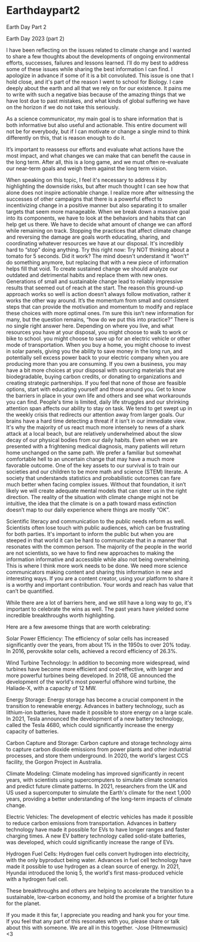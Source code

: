 # Earthdaypart2
Earth Day Part 2

Earth Day 2023 (part 2)

I have been reflecting on the issues related to climate change and I wanted to share a few thoughts about the developments of ongoing environmental efforts, successes, failures and lessons learned.
I’ll do my best to address some of these issues while sharing the best information I can find. I apologize in advance if some of it is a bit convoluted.
This issue is one that I hold close, and it's part of the reason I went to school for Biology. I care deeply about the earth and all that we rely on for our existence. It pains me to write with such a negative bias because of the amazing things that we have lost due to past mistakes, and what kinds of global suffering we have on the horizon if we do not take this seriously.


As a science communicator, my main goal is to share information that is both informative but also useful and actionable. This entire document will not be for everybody, but if I can motivate or change a single mind to think differently on this, that is reason enough to do it.


It’s important to reassess our efforts and evaluate what actions have the most impact, and what changes we can make that can benefit the cause in the long term. After all, this is a long game, and we must often re-evaluate our near-term goals and weigh them against the long term vision.

When speaking on this topic, I feel it's necessary to address it by highlighting the downside risks, but after much thought I can see how that alone does not inspire actionable change. 
I realize more after witnessing the successes of other campaigns that there is a powerful effect to incentivizing change in a positive manner but also separating it to smaller targets that seem more manageable.
When we break down a massive goal into its components, we have to look at the behaviors and habits that can help get us there. We have to decide what amount of change we can afford while remaining on track. Stopping the practices that affect climate change and reversing the damage are goals worth educating, sharing, and coordinating whatever resources we have at our disposal. 
It's incredibly hard to “stop” doing anything. Try this right now:
Try NOT thinking about a tomato for 5 seconds. Did it work?
The mind doesn't understand it “won’t” do something anymore, but replacing that with a new piece of information helps fill that void. To create sustained change we should analyze our outdated and detrimental habits and replace them with new ones.
Generations of small and sustainable change lead to reliably impressive results that seemed out of reach at the start. 
The reason this ground-up approach works so well is action doesn’t always follow motivation, rather it works the other way around. It’s the momentum from small and consistent steps that can provide the motivation and momentum to modify and replace these choices with more optimal ones. 
I’m sure this isn’t new information for many, but the question remains, “how do we put this into practice?”
There is no single right answer here. 
Depending on where you live, and what resources you have at your disposal, you might choose to walk to work or bike to school. you might choose to save up for an electric vehicle or other mode of transportation. When you buy a home, you might choose to invest in solar panels, giving you the ability to save money in the long run, and potentially sell excess power back to your electric company when you are producing more than you are consuming.
If you own a business, you may have a bit more choices at your disposal with sourcing materials that are biodegradable, buying carbon credits, or donating to organizations and creating strategic partnerships. If you feel that none of those are feasible options, start with educating yourself and those around you. Get to know the barriers in place in your own life and others and see what workarounds you can find.
People's time is limited, daily life struggles and our shrinking attention span affects our ability to stay on task. We tend  to get swept up in the weekly crisis that redirects our attention away from larger goals.
Our brains have a hard time detecting a threat if it isn’t in our immediate view. It's why the majority of us react much more intensely to news of a shark attack at a local beach, but are relatively underwhelmed about the slow decay of our physical bodies from our daily habits. Even when we are presented with a frightening medical diagnosis, many patients will return home unchanged on the same path.
We prefer a familiar but somewhat comfortable hell to an uncertain change that may have a much more favorable outcome.
One of the key assets to our survival is to train our societies and our children to be more math and science (STEM) literate. A society that understands statistics and probabilistic outcomes can fare much better when facing complex issues. Without that foundation, it isn’t likely we will create adequate mental models that can steer us in the right direction. The reality of the situation with climate change might not be intuitive, the idea that the climate is on a path toward mass extinction doesn’t map to our daily experience where things are mostly “OK”. 

Scientific literacy and communication to the public needs reform as well. Scientists often lose touch with public audiences, which can be frustrating for both parties. It's important to inform the public but when you are steeped in that world it can be hard to communicate that in a manner that resonates with the common person. The majority of the people in the world are not scientists, so we have to find new approaches to making the information informative and accessible while also not being overwhelming. This is where I think more work needs to be done. We need more science communicators making content and sharing this information in new and interesting ways. If you are a content creator, using your platform to share it is a worthy and important contribution. Your words and reach has value that can’t be quantified.

While there are a lot of barriers here, and we still have a long way to go, it's important to celebrate the wins as well. The past years have yielded some incredible breakthroughs worth highlighting.
 
Here are a few awesome things that are worth celebrating: 

Solar Power Efficiency: The efficiency of solar cells has increased significantly over the years, from about 1% in the 1950s to over 20% today. In 2016, perovskite solar cells, achieved a record efficiency of 26.3%.

Wind Turbine Technology: In addition to becoming more widespread, wind turbines have become more efficient and cost-effective, with larger and more powerful turbines being developed. In 2018, GE announced the development of the world's most powerful offshore wind turbine, the Haliade-X, with a capacity of 12 MW.

Energy Storage: Energy storage has become a crucial component in the transition to renewable energy. Advances in battery technology, such as lithium-ion batteries, have made it possible to store energy on a large scale. In 2021, Tesla announced the development of a new battery technology, called the Tesla 4680, which could significantly increase the energy capacity of batteries.

Carbon Capture and Storage: Carbon capture and storage technology aims to capture carbon dioxide emissions from power plants and other industrial processes, and store them underground. In 2020, the world's largest CCS facility, the Gorgon Project in Australia.

Climate Modeling: Climate modeling has improved significantly in recent years, with scientists using supercomputers to simulate climate scenarios and predict future climate patterns. In 2021, researchers from the UK and US used a supercomputer to simulate the Earth's climate for the next 1,000 years, providing a better understanding of the long-term impacts of climate change.

Electric Vehicles: The development of electric vehicles has made it possible to reduce carbon emissions from transportation. Advances in battery technology have made it possible for EVs to have longer ranges and faster charging times. A new EV battery technology called solid-state batteries, was developed, which could significantly increase the range of EVs.

Hydrogen Fuel Cells: Hydrogen fuel cells convert hydrogen into electricity, with the only byproduct being water. Advances in fuel cell technology have made it possible to use hydrogen as a clean source of energy. In 2021, Hyundai introduced the Ioniq 5, the world's first mass-produced vehicle with a hydrogen fuel cell.

These breakthroughs and others are helping to accelerate the transition to a sustainable, low-carbon economy, and hold the promise of a brighter future for the planet.

If you made it this far, I appreciate you reading and hank you for your time. If you feel that any part of this resonates with you, please share or talk about this with someone.
We are all in this together.
-Jose (Hitmewmusic) <3
